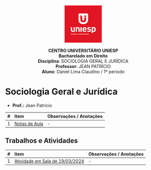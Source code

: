 <div align="center">

<p align="center"><img height="120" src="../../figuras/LOGO_UNIESP.png"> </p>

<p align="center"><b>CENTRO UNIVERSITÁRIO UNIESP</b><br>
<b>Bacharelado em Direito</b><br>
<b>Disciplina</b>: SOCIOLOGIA GERAL E JURÍDICA<br>
<b>Professor</b>: JEAN PATRÍCIO<br>
<b>Aluno</b>: Daniel Lima Claudino / 1º período<br>
 </p>
</div>

# Sociologia Geral e Jurídica

- **Prof.:** Jean Patrício

|#|Item|Observações / Anotações|
|:---:|:---|:---|
|1|[Notas de Aula](./notas-de-aulas/README.md)|-|

## Trabalhos e Atividades

|#|Item|Observações / Anotações|
|:---:|:---|:---|
|1|[Atividade em Sala de 19/03/2024](./trabalhos-e-atividades/atividade-de-sala-2024-03-19.md)|-|